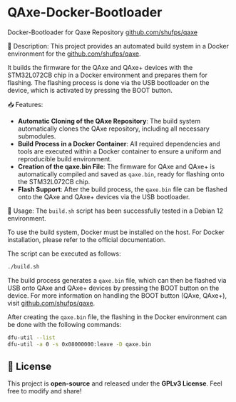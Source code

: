 # QAxe-Docker-Bootloader
Docker-Bootloader for Qaxe Repository [github.com/shufps/qaxe](https://github.com/shufps/qaxe)

🔐  Description:
This project provides an automated build system in a Docker environment for the [github.com/shufps/qaxe](https://github.com/shufps/qaxe).

It builds the firmware for the QAxe and QAxe+ devices with the STM32L072CB chip in a Docker environment and prepares them for flashing. The flashing process is done via the USB bootloader on the device, which is activated by pressing the BOOT button.

📥 Features:
- **Automatic Cloning of the QAxe Repository**: The build system automatically clones the QAxe repository, including all necessary submodules.
- **Build Process in a Docker Container**: All required dependencies and tools are executed within a Docker container to ensure a uniform and reproducible build environment.
- **Creation of the qaxe.bin File**: The firmware for QAxe and QAxe+ is automatically compiled and saved as `qaxe.bin`, ready for flashing onto the STM32L072CB chip.
- **Flash Support**: After the build process, the `qaxe.bin` file can be flashed onto the QAxe and QAxe+ devices via the USB bootloader.

🚀 Usage:
The `build.sh` script has been successfully tested in a Debian 12 environment.

To use the build system, Docker must be installed on the host. For Docker installation, please refer to the official documentation.

The script can be executed as follows:

```bash
./build.sh
```

The build process generates a `qaxe.bin` file, which can then be flashed via USB onto QAxe and QAxe+ devices by pressing the BOOT button on the device. For more information on handling the BOOT button (QAxe, QAxe+), visit [github.com/shufps/qaxe](https://github.com/shufps/qaxe).

After creating the `qaxe.bin` file, the flashing in the Docker environment can be done with the following commands:

```bash
dfu-util --list
dfu-util -a 0 -s 0x08000000:leave -D qaxe.bin
```

## 📜 License
This project is **open-source** and released under the **GPLv3 License**. Feel free to modify and share!
